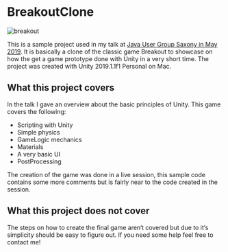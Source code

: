 # BreakoutClone

![breakout](https://www.dropbox.com/s/7aaaapdi3brcu3i/Breakout.png?dl=0)

This is a sample project used in my talk at [Java User Group Saxony in May 2019](https://jugsaxony.org/veranstaltungen/114/explore_3d!_echtzeitgrafikprogrammierung_mit_unity/). It is basically a clone of the classic game Breakout to showcase on how the get a game prototype done with Unity in a very short time. The project was created with Unity 2019.1.1f1 Personal on Mac.

## What this project covers
In the talk I gave an overview about the basic principles of Unity. This game covers the following:

- Scripting with Unity
- Simple physics
- GameLogic mechanics
- Materials
- A very basic UI
- PostProcessing

The creation of the game was done in a live session, this sample code contains some more comments but is fairly near to the code created in the session.

## What this project does not cover
The steps on how to create the final game aren‘t covered but due to it‘s simplicity should be easy to figure out. If you need some help feel free to contact me!